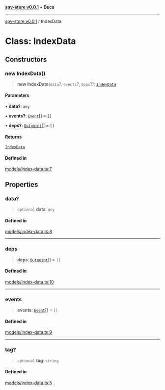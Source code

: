[**spv-store v0.0.1**](../README.md) • **Docs**

***

[spv-store v0.0.1](../globals.md) / IndexData

# Class: IndexData

## Constructors

### new IndexData()

> **new IndexData**(`data`?, `events`?, `deps`?): [`IndexData`](IndexData.md)

#### Parameters

• **data?**: `any`

• **events?**: [`Event`](../interfaces/Event.md)[] = `[]`

• **deps?**: [`Outpoint`](Outpoint.md)[] = `[]`

#### Returns

[`IndexData`](IndexData.md)

#### Defined in

[models/index-data.ts:7](https://github.com/shruggr/ts-casemod-spv/blob/56b4750a08daabb55f614a1b84ddcb1eb8c8c7fb/src/models/index-data.ts#L7)

## Properties

### data?

> `optional` **data**: `any`

#### Defined in

[models/index-data.ts:8](https://github.com/shruggr/ts-casemod-spv/blob/56b4750a08daabb55f614a1b84ddcb1eb8c8c7fb/src/models/index-data.ts#L8)

***

### deps

> **deps**: [`Outpoint`](Outpoint.md)[] = `[]`

#### Defined in

[models/index-data.ts:10](https://github.com/shruggr/ts-casemod-spv/blob/56b4750a08daabb55f614a1b84ddcb1eb8c8c7fb/src/models/index-data.ts#L10)

***

### events

> **events**: [`Event`](../interfaces/Event.md)[] = `[]`

#### Defined in

[models/index-data.ts:9](https://github.com/shruggr/ts-casemod-spv/blob/56b4750a08daabb55f614a1b84ddcb1eb8c8c7fb/src/models/index-data.ts#L9)

***

### tag?

> `optional` **tag**: `string`

#### Defined in

[models/index-data.ts:5](https://github.com/shruggr/ts-casemod-spv/blob/56b4750a08daabb55f614a1b84ddcb1eb8c8c7fb/src/models/index-data.ts#L5)

